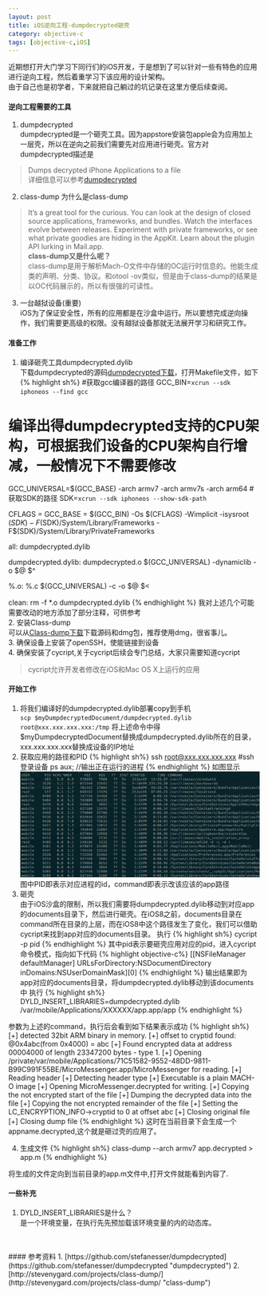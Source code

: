 ```yaml
---
layout: post
title: iOS逆向工程-dumpdecrypted砸壳 
category: objective-c
tags: [objective-c,iOS]
---
```




近期想打开大门学习下同行们的iOS开发，于是想到了可以针对一些有特色的应用进行逆向工程，然后着重学习下该应用的设计架构。  
由于自己也是初学者，下来就把自己躺过的坑记录在这里方便后续查阅。

#### 逆向工程需要的工具
1. dumpdecrypted  
dumpdecrypted是一个砸壳工具。因为appstore安装包apple会为应用加上一层壳，所以在逆向之前我们需要先对应用进行砸壳。官方对dumpdecrypted描述是
>Dumps decrypted iPhone Applications to a file  
详细信息可以参考[dumpdecrypted](http://example.com/ "Title")
2. class-dump
为什么是class-dump
>It’s a great tool for the curious. You can look at the design of closed source applications, frameworks, and bundles. Watch the interfaces evolve between releases. Experiment with private frameworks, or see what private goodies are hiding in the AppKit. Learn about the plugin API lurking in Mail.app.  
**class-dump又是什么呢？**  
class-dump是用于解析Mach-O文件中存储的OC运行时信息的。他能生成类的声明、分类、协议。和otool -ov类似，但是由于class-dump的结果是以OC代码展示的，所以有很强的可读性。
3. 一台越狱设备(重要)  
iOS为了保证安全性，所有的应用都是在沙盒中运行。所以要想完成逆向操作，我们需要更高级的权限。没有越狱设备那就无法展开学习和研究工作。

#### 准备工作
1. 编译砸壳工具dumpdecrypted.dylib  
下载dumpdecrypted的源码[dumpdecrypted下载](https://github.com/stefanesser/dumpdecrypted "Title")，打开Makefile文件，如下
{% highlight sh%}
#获取gcc编译器的路径
GCC_BIN=`xcrun --sdk iphoneos --find gcc`      
# 编译出得dumpdecrypted支持的CPU架构，可根据我们设备的CPU架构自行增减，一般情况下不需要修改
GCC_UNIVERSAL=$(GCC_BASE) -arch armv7 -arch armv7s -arch arm64 
#获取SDK的路径
SDK=`xcrun --sdk iphoneos --show-sdk-path`

CFLAGS = 
GCC_BASE = $(GCC_BIN) -Os $(CFLAGS) -Wimplicit -isysroot $(SDK) -F$(SDK)/System/Library/Frameworks -F$(SDK)/System/Library/PrivateFrameworks

all: dumpdecrypted.dylib

dumpdecrypted.dylib: dumpdecrypted.o 
    $(GCC_UNIVERSAL) -dynamiclib -o $@ $^

%.o: %.c
    $(GCC_UNIVERSAL) -c -o $@ $< 

clean:
    rm -f *.o dumpdecrypted.dylib
{% endhighlight %} 
我对上述几个可能需要改动的地方添加了部分注释，可供参考   
2. 安装Class-dump  
可以从[Class-dump下载](http://stevenygard.com/projects/class-dump/ "Title")下载源码和dmg包，推荐使用dmg，很省事儿。  
3. 确保设备上安装了openSSH，使能链接到设备  
4. 确保安装了cycript,关于cycript后续会专门总结，大家只需要知道cycript  
>cycript允许开发者修改在iOS和Mac OS X上运行的应用

#### 开始工作
1. 将我们编译好的dumpdecrypted.dylib部署copy到手机  
`scp $myDumpdecryptedDocument/dumpdecrypted.dylib root@xxx.xxx.xxx.xxx:/tmp`
 将上述命令中得$myDumpdecryptedDocument替换成dumpdecrypted.dylib所在的目录，xxx.xxx.xxx.xxx替换成设备的IP地址
 2. 获取应用的路径和PID
{% highlight sh%}
ssh root@xxx.xxx.xxx.xxx #ssh登录设备
ps aux; //输出正在运行的进程
{% endhighlight %} 
如图显示
![PID结果](/images/iOS逆向工程-dumpdecrypted砸壳/1.png)
图中PID即表示对应进程的id，command即表示改该应该的app路径  
3. 砸壳  
由于iOS沙盒的限制，所以我们需要将dumpdecrypted.dylib移动到对应app的documents目录下，然后进行砸壳。在iOS8之前，documents目录在command所在目录的上层，而在iOS8中这个路径发生了变化，我们可以借助cycript来找到app对应的documents目录。
执行
{% highlight sh%}
cycript -p pid
{% endhighlight %} 
其中pid表示要砸壳应用对应的pid，进入cycript 命令模式，指向如下代码
{% highlight objective-c%}
[[NSFileManager defaultManager] URLsForDirectory:NSDocumentDirectory inDomains:NSUserDomainMask][0]
{% endhighlight %} 
输出结果即为app对应的documents目录，将dumpdecrypted.dylib移动到该documents中
执行
{% highlight sh%}
DYLD_INSERT_LIBRARIES=dumpdecrypted.dylib /var/mobile/Applications/XXXXXX/app.app/app
{% endhighlight %} 

参数为上述的command，执行后会看到如下结果表示成功
{% highlight sh%}
[+] detected 32bit ARM binary in memory.
[+] offset to cryptid found: @0x4abc(from 0x4000) = abc
[+] Found encrypted data at address 00004000 of length 23347200 bytes - type 1.
[+] Opening /private/var/mobile/Applications/71C51582-9552-48DD-9811-B99C991F55BE/MicroMessenger.app/MicroMessenger for reading.
[+] Reading header
[+] Detecting header type
[+] Executable is a plain MACH-O image
[+] Opening MicroMessenger.decrypted for writing.
[+] Copying the not encrypted start of the file
[+] Dumping the decrypted data into the file
[+] Copying the not encrypted remainder of the file
[+] Setting the LC_ENCRYPTION_INFO->cryptid to 0 at offset abc
[+] Closing original file
[+] Closing dump file
{% endhighlight %} 
这时在当前目录下会生成一个appname.decrypted,这个就是砸过壳的应用了。

4. 生成文件
{% highlight sh%}
class-dump --arch armv7 app.decrypted > app.m
{% endhighlight %} 

将生成的文件定向到当前目录的app.m文件中,打开文件就能看到内容了.

#### 一些补充
1. DYLD_INSERT_LIBRARIES是什么？  
是一个环境变量，在执行先先预加载该环境变量的内的动态库。

</br>
</br>
#### 参考资料
1. [https://github.com/stefanesser/dumpdecrypted](https://github.com/stefanesser/dumpdecrypted "dumpdecrypted")
2. [http://stevenygard.com/projects/class-dump/](http://stevenygard.com/projects/class-dump/ "class-dump")


